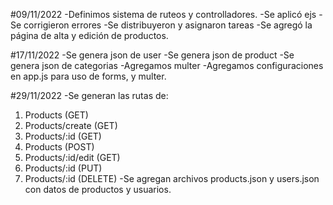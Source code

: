 #09/11/2022
-Definimos sistema de ruteos y controlladores.
-Se aplicó ejs
-Se corrigieron errores
-Se distribuyeron y asignaron tareas
-Se agregó la página de alta y edición de productos.

#17/11/2022
-Se genera json de user
-Se genera json de product
-Se genera json de categorias
-Agregamos multer
-Agregamos configuraciones en app.js para uso de forms, y multer.

#29/11/2022
-Se generan las rutas de:
1) Products (GET)
2) Products/create (GET)
3) Products/:id (GET)
4) Products (POST)
5) Products/:id/edit (GET)
6) Products/:id (PUT)
7) Products/:id (DELETE)
-Se agregan archivos products.json y users.json con datos de productos y usuarios.

